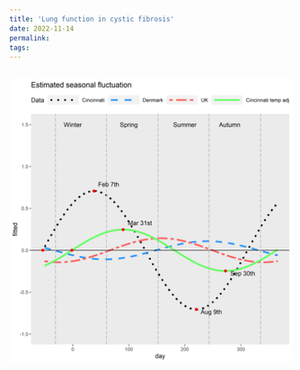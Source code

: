 ```yaml
---
title: 'Lung function in cystic fibrosis'
date: 2022-11-14
permalink:
tags:
---
```

 <br/><img src='/images/Picture15.jpeg'>

